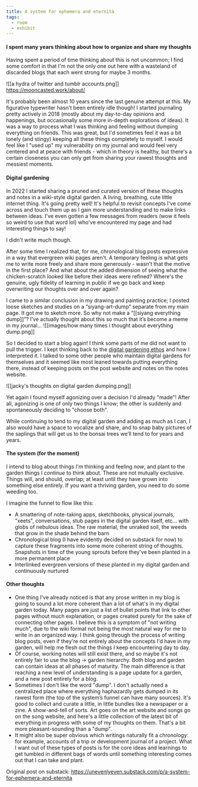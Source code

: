 ```yaml
---
title: A system for ephemera and eternità
tags:
  - room
  - exhibit
---
```

#### I spent many years thinking about how to organize and share my thoughts
Having spent a period of time thinking about this is not uncommon; I find some comfort in that I'm not the only one out here with a wasteland of discarded blogs that each went strong for maybe 3 months. 

![[a hydra of twitter and tumblr accounts.png]]
https://mooncasted.work/about/

It's probably been almost 10 years since the last genuine attempt at this. My figurative typewriter hasn't been entirely idle though! I started journaling pretty actively in 2018 (mostly about my day-to-day opinions and happenings, but occasionally some more in-depth explorations of ideas). It was a way to process what I was thinking and feeling without dumping everything on friends. This was great, but I'd sometimes feel it was a bit lonely (and stingy) keeping all these things completely to myself. I would feel like I "used up" my vulnerability on my journal and would feel very centered and at peace with friends - which in theory is healthy, but there's a certain closeness you can only get from sharing your rawest thoughts and messiest moments.

#### Digital gardening
In 2022 I started sharing a pruned and curated version of these thoughts and notes in a wiki-style digital garden. A living, breathing, cute little internet thing. It's going pretty well! It's helpful to revisit concepts I've come across and touch them up as I gain more understanding and to make links between ideas. I've even gotten a few messages from readers (wow it feels so weird to use that word lol) who've encountered my page and had interesting things to say!

I didn't write much though.

After some time I realized that, for me, chronological blog posts expressive in a way that evergreen wiki pages aren't. A temporary feeling is what gets me to write more freely and share more generously - wasn't that the motive in the first place? And what about the added dimension of seeing what the chicken-scratch looked like before their ideas were refined? Where's the genuine, ugly fidelity of learning in public if we go back and keep overwriting our thoughts over and over again? 

I came to a similar conclusion in my drawing and painting practice; I posted loose sketches and studies on a “siyang-art-dump” separate from my main page. It got me to sketch more. So why not make a “[[siyang everything dump]]”? I’ve actually thought about this so much that it’s become a meme in my journal...
![[images/how many times i thought about everything dump.png]]

So I decided to start a blog again! I think some parts of me did not want to pull the trigger. I kept thinking back to the [digital gardening ethos](https://maggieappleton.com/garden-history) and how I interpreted it. I talked to some other people who maintain digital gardens for themselves and it seemed like most leaned towards putting everything there, instead of keeping posts on the post website and notes on the notes website.

![[jacky's thoughts on digital garden dumping.png]]

Yet again I found myself agonizing over a decision I'd already "made"! After all, agonizing is one of only two things I know; the other is suddenly and spontaneously deciding to "choose both".

While continuing to tend to my digital garden and adding as much as I can, I also would have a space to vocalize and share, and to snap baby pictures of the saplings that will get us to the bonsai trees we’ll tend to for years and years. 

#### The system (for the moment)
I intend to blog about things I'm thinking and feeling *now*, and plant to the garden things I *continue* to think about. These are not mutually exclusive. Things will, and should, overlap; at least until they have grown into something else entirely. If you want a thriving garden, you need to do some weeding too.

I imagine the funnel to flow like this:
- A smattering of note-taking apps, sketchbooks, physical journals, "xeets", conversations, stub pages in the digital garden itself, etc... with globs of nebulous ideas. The raw material, the unraked soil, the weeds that grow in the shade behind the barn
- Chronological blog (I have evidently decided on substack for now) to capture these fragments  into some more coherent string of thoughts. Snapshots in time of the young sprouts before they've been planted in a more permanent place
- Interlinked evergreen versions of these planted in my digital garden and continuously nurtured

#### Other thoughts
- One thing I've already noticed is that any prose written in my blog is going to sound a lot more coherent than a lot of what's in my digital garden today. Many pages are just a list of bullet points that link to other pages without much explanation, or pages created purely for the sake of connecting other pages.  I believe this is a symptom of "not writing much", due to the wiki format not being the most natural way for me to write in an organized way. I think going through the process of writing blog posts, even if they're not entirely about the concepts I'd have in my garden, will help me flesh out the things I keep encountering day to day.
- Of course, working notes will still exist there, and so maybe it's not entirely fair to use the blog -> garden hierarchy. Both blog and garden can contain ideas at all phases of maturity. The main difference is that reaching a new level of understanding is a page update for a garden, and a new post entirely for a blog.
- Sometimes I don't like the word "dump". I don't actually need a centralized place where everything haphazardly gets dumped in its rawest form (the top of the system’s funnel can have many sources). It's good to collect and curate a little, in little bundles like a newspaper or a zine. A show-and-tell of sorts. Art goes on the art website and songs go on the song website, and here's a little collection of the latest bit of everything in progress with some of my thoughts on them. That's a bit more pleasant-sounding than a "dump".
- It might also be super obvious which writings naturally fit a chronology: for example, accounts of a trip or development journal of a project. What I want out of these types of posts is for the core ideas and learnings to get tumbled in different bags of words until something interesting comes out that I can take and plant.

Original post on substack: https://unevenlyeven.substack.com/p/a-system-for-ephemera-and-eternita
